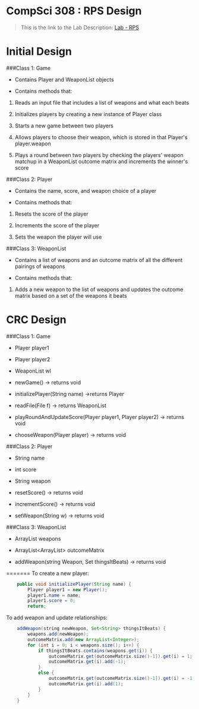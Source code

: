CompSci 308 : RPS Design
===================

> This is the link to the Lab Description: 
[Lab - RPS](http://www.cs.duke.edu/courses/compsci308/spring16/classwork/02_design_rps/index.php)

Initial Design
=======

###Class 1: Game

* Contains Player and WeaponList objects

* Contains methods that:

1. Reads an input file that includes a list of weapons and what each beats

2. Initializes players by creating a new instance of Player class

3. Starts a new game between two players

4. Allows players to choose their weapon, which is stored in that Player's player.weapon

5. Plays a round between two players by checking the players' weapon matchup in a WeaponList outcome matrix and increments the winner's score


###Class 2: Player

* Contains the name, score, and weapon choice of a player

* Contains methods that:

1. Resets the score of the player

2. Increments the score of the player

3. Sets the weapon the player will use


###Class 3: WeaponList

* Contains a list of weapons and an outcome matrix of all the different pairings of weapons

* Contains methods that:

1. Adds a new weapon to the list of weapons and updates the outcome matrix based on a set of the weapons it beats


CRC Design
=======

###Class 1: Game

* Player player1

* Player player2

* WeaponList wl


* newGame() -> returns void

* initializePlayer(String name) ->returns Player

* readFile(File f) -> returns WeaponList

* playRoundAndUpdateScore(Player player1, Player player2) -> returns void

* chooseWeapon(Player player) -> returns void


###Class 2: Player

* String name

* int score

* String weapon



* resetScore() -> returns void

* incrementScore() -> returns void

* setWeapon(String w) -> returns void


###Class 3: WeaponList

* ArrayList<String> weapons

* ArrayList<ArrayList<Integer>> outcomeMatrix


* addWeapon(string Weapon, Set<String> thingsItBeats) -> returns void


=======
To create a new player:

```java
    public void initializePlayer(String name) {
        Player player1 = new Player();
        player1.name = name;
        player1.score = 0;
        return;
```

To add weapon and update relationships:
```java
    addWeapon(string newWeapon, Set<String> thingsItBeats) {
        weapons.add(newWeapon);
        outcomeMatrix.add(new ArrayList<Integer>);
        for (int i = 0; i < weapons.size(); i++) {
            if thingsItBeats.contains(weapons.get(i)) {
                outcomeMatrix.get(outcomeMatrix.size()-1]).get(i) = 1;
                outcomeMatrix.get(i).add(-1);
            }
            else {
                outcomeMatrix.get(outcomeMatrix.size()-1]).get(i) = -1;
                outcomeMatrix.get(i).add(1);
            }
        }
    }
```

